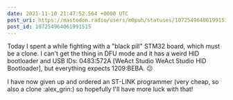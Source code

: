 ```yaml
---
date: 2021-11-10 21:47:52.564 +0000 UTC
post_uri: https://mastodon.radio/users/m0puh/statuses/107254964061991515
post_id: 107254964061991515
---
```

Today I spent a while fighting with a "black pill" STM32 board, which must be a clone. I can't get the thing in DFU mode and it has a weird HID bootloader and USB IDs: 0483:572A [WeAct Studio WeAct Studio HID Bootloader], but everything expects 1209:BEBA. 😕

I have now given up and ordered an ST-LINK programmer (very cheap, so also a clone :alex_grin:) so hopefully I'll have more luck with that!


